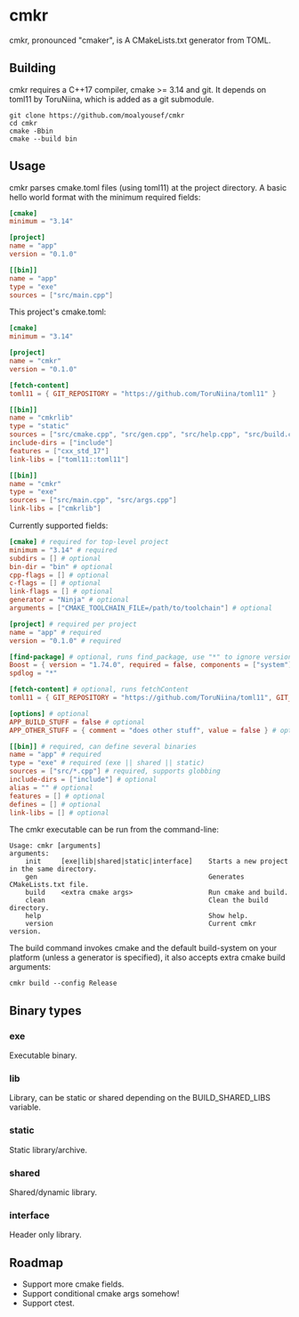 # cmkr

cmkr, pronounced "cmaker", is A CMakeLists.txt generator from TOML.

## Building
cmkr requires a C++17 compiler, cmake >= 3.14 and git. It depends on toml11 by ToruNiina, which is added as a git submodule.
```
git clone https://github.com/moalyousef/cmkr
cd cmkr
cmake -Bbin
cmake --build bin
```

## Usage
cmkr parses cmake.toml files (using toml11) at the project directory. A basic hello world format with the minimum required fields:
```toml
[cmake]
minimum = "3.14"

[project]
name = "app"
version = "0.1.0"

[[bin]]
name = "app"
type = "exe"
sources = ["src/main.cpp"]
```

This project's cmake.toml:
```toml
[cmake]
minimum = "3.14"

[project]
name = "cmkr"
version = "0.1.0"

[fetch-content]
toml11 = { GIT_REPOSITORY = "https://github.com/ToruNiina/toml11" }

[[bin]]
name = "cmkrlib"
type = "static"
sources = ["src/cmake.cpp", "src/gen.cpp", "src/help.cpp", "src/build.cpp", "src/error.cpp"]
include-dirs = ["include"]
features = ["cxx_std_17"]
link-libs = ["toml11::toml11"]

[[bin]]
name = "cmkr"
type = "exe"
sources = ["src/main.cpp", "src/args.cpp"]
link-libs = ["cmkrlib"]
```

Currently supported fields:
```toml
[cmake] # required for top-level project
minimum = "3.14" # required
subdirs = [] # optional
bin-dir = "bin" # optional
cpp-flags = [] # optional
c-flags = [] # optional
link-flags = [] # optional
generator = "Ninja" # optional
arguments = ["CMAKE_TOOLCHAIN_FILE=/path/to/toolchain"] # optional

[project] # required per project
name = "app" # required
version = "0.1.0" # required

[find-package] # optional, runs find_package, use "*" to ignore version
Boost = { version = "1.74.0", required = false, components = ["system"] } # optional
spdlog = "*"

[fetch-content] # optional, runs fetchContent
toml11 = { GIT_REPOSITORY = "https://github.com/ToruNiina/toml11", GIT_TAG = "v3.5.0" } # optional

[options] # optional
APP_BUILD_STUFF = false # optional
APP_OTHER_STUFF = { comment = "does other stuff", value = false } # optional

[[bin]] # required, can define several binaries
name = "app" # required
type = "exe" # required (exe || shared || static)
sources = ["src/*.cpp"] # required, supports globbing
include-dirs = ["include"] # optional
alias = "" # optional
features = [] # optional
defines = [] # optional
link-libs = [] # optional 
```

The cmkr executable can be run from the command-line:
```
Usage: cmkr [arguments]
arguments:
    init     [exe|lib|shared|static|interface]    Starts a new project in the same directory.
    gen                                           Generates CMakeLists.txt file.
    build    <extra cmake args>                   Run cmake and build.
    clean                                         Clean the build directory.
    help                                          Show help.
    version                                       Current cmkr version.
```
The build command invokes cmake and the default build-system on your platform (unless a generator is specified), it also accepts extra cmake build arguments:
```
cmkr build --config Release 
```

## Binary types

### exe
Executable binary.

### lib
Library, can be static or shared depending on the BUILD_SHARED_LIBS variable.

### static
Static library/archive.

### shared
Shared/dynamic library.

### interface
Header only library.

## Roadmap
- Support more cmake fields.
- Support conditional cmake args somehow!
- Support ctest.
